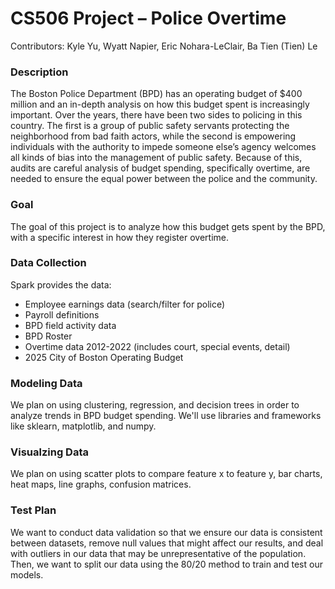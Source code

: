 # CS506 Project – Police Overtime
Contributors: Kyle Yu, Wyatt Napier, Eric Nohara-LeClair, Ba Tien (Tien) Le

### Description
The Boston Police Department (BPD) has an operating budget of $400 million and an in-depth analysis on how this budget spent is increasingly important. Over the years, there have been two sides to policing in this country. The first is a group of public safety servants protecting the neighborhood from bad faith actors, while the second is empowering individuals with the authority to impede someone else’s agency welcomes all kinds of bias into the management of public safety. Because of this, audits are careful analysis of budget spending, specifically overtime, are needed to ensure the equal power between the police and the community.

### Goal
The goal of this project is to analyze how this budget gets spent by the BPD, with a specific interest in how they register overtime. 

### Data Collection
Spark provides the data:
- Employee earnings data (search/filter for police)
- Payroll definitions
- BPD field activity data
- BPD Roster
- Overtime data 2012-2022 (includes court, special events, detail) 
- 2025 City of Boston Operating Budget

### Modeling Data
We plan on using clustering, regression, and decision trees in order to analyze trends in BPD budget spending. We'll use libraries and frameworks like sklearn, matplotlib, and numpy.

### Visualzing Data
We plan on using scatter plots to compare feature x to feature y, bar charts, heat maps, line graphs, confusion matrices. 

### Test Plan
We want to conduct data validation so that we ensure our data is consistent between datasets, remove null values that might affect our results, and deal with outliers in our data that may be unrepresentative of the population. Then, we want to split our data using the 80/20 method to train and test our models.
